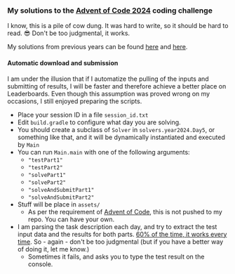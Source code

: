 ### My solutions to the [Advent of Code 2024](https://adventofcode.com/2024/) coding challenge

I know, this is a pile of cow dung. It was hard to write, so it should be hard to read. 😎 Don't be too judgmental, it works. 

My solutions from previous years can be found [here](https://github.com/bercee/AoC2023) and [here](https://github.com/bercee/AoC2022).

#### Automatic download and submission

I am under the illusion that if I automatize the pulling of the inputs and submitting of results, I will be faster and therefore achieve a better place on Leaderboards. Even though this assumption was proved wrong on my occasions, I still enjoyed preparing the scripts. 

- Place your session ID in a file `session_id.txt`
- Edit `build.gradle` to configure what day you are solving. 
- You should create a subclass of `Solver` in `solvers.year2024.Day5`, or something like that, and it will be dynamically instantiated and executed by `Main`
- You can run `Main.main` with one of the following arguments: 
  - `"testPart1"`
  - `"testPart2"`
  - `"solvePart1"`
  - `"solvePart2"`
  - `"solveAndSubmitPart1"`
  - `"solveAndSubmitPart2"`
- Stuff will be place in `assets/`
  - As per the requirement of [Advent of Code](https://adventofcode.com/2024/about), this is not pushed to my repo. You can have your own. 
- I am parsing the task description each day, and try to extract the test input data and the results for both parts. [60% of the time, it works every time](https://www.youtube.com/watch?v=pjvQFtlNQ-M). So - again - don't be too judgmental (but if you have a better way of doing it, let me know.)
  - Sometimes it fails, and asks you to type the test result on the console. 